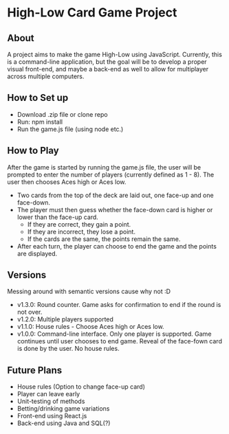 # High-Low Card Game Project

## About
A project aims to make the game High-Low using JavaScript. Currently, this is a command-line application, but the goal will be to develop a proper visual front-end, and maybe a back-end as well to allow for multiplayer across multiple computers.

## How to Set up
- Download .zip file or clone repo
- Run: npm install
- Run the game.js file (using node etc.)

## How to Play
After the game is started by running the game.js file, the user will be prompted to enter the number of players (currently defined as 1 - 8). The user then chooses Aces high or Aces low.
- Two cards from the top of the deck are laid out, one face-up and one face-down. 
- The player must then guess whether the face-down card is higher or lower than the face-up card. 
    - If they are correct, they gain a point. 
    - If they are incorrect, they lose a point. 
    - If the cards are the same, the points remain the same.
- After each turn, the player can choose to end the game and the points are displayed.

## Versions
Messing around with semantic versions cause why not :D
- v1.3.0: Round counter. Game asks for confirmation to end if the round is not over.
- v1.2.0: Multiple players supported
- v1.1.0: House rules - Choose Aces high or Aces low.
- v1.0.0: Command-line interface. Only one player is supported. Game continues until user chooses to end game. Reveal of the face-fown card is done by the user. No house rules.

## Future Plans
- House rules (Option to change face-up card)
- Player can leave early
- Unit-testing of methods 
- Betting/drinking game variations
- Front-end using React.js
- Back-end using Java and SQL(?)
